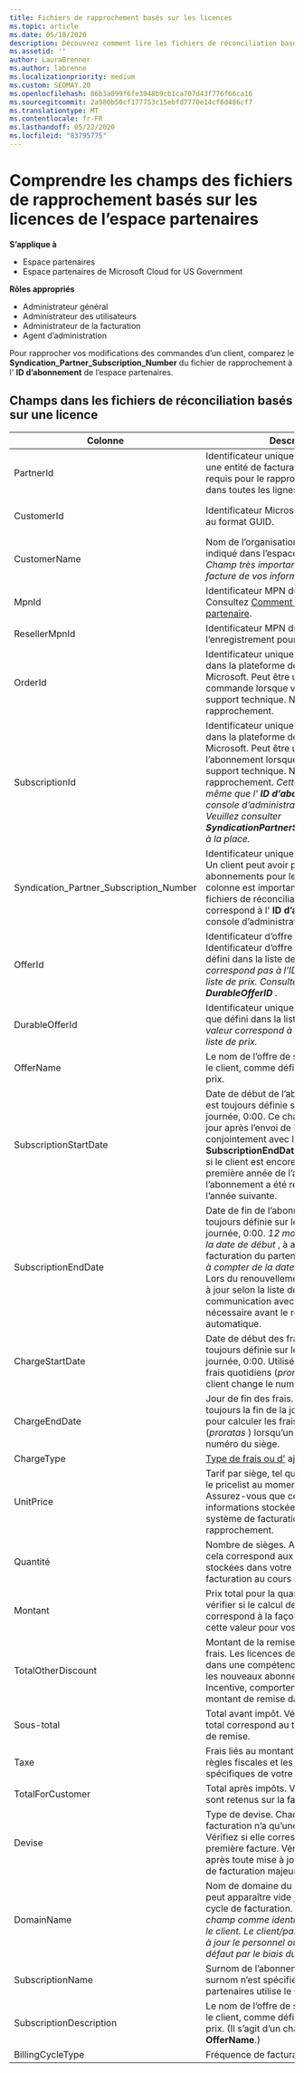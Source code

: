 ```yaml
---
title: Fichiers de rapprochement basés sur les licences
ms.topic: article
ms.date: 05/18/2020
description: Découvrez comment lire les fichiers de réconciliation basés sur des licences dans l’espace partenaires. Cet article explique la signification de chaque champ dans votre fichier de rapprochement basé sur une licence.
ms.assetid: ''
author: LauraBrenner
ms.author: labrenne
ms.localizationpriority: medium
ms.custom: SEOMAY.20
ms.openlocfilehash: 86b3a099f6fe3948b9cb1ca707d43f776f66ca16
ms.sourcegitcommit: 2a980b50cf177753c15ebfd7770e14cf6d486cf7
ms.translationtype: MT
ms.contentlocale: fr-FR
ms.lasthandoff: 05/22/2020
ms.locfileid: "83795775"
---
```

# <a name="understand-the-fields-in-partner-center-license-based-reconciliation-files"></a>Comprendre les champs des fichiers de rapprochement basés sur les licences de l’espace partenaires

**S’applique à**

- Espace partenaires
- Espace partenaires de Microsoft Cloud for US Government

**Rôles appropriés**
- Administrateur général
- Administrateur des utilisateurs
- Administrateur de la facturation
- Agent d’administration

Pour rapprocher vos modifications des commandes d’un client, comparez le **Syndication_Partner_Subscription_Number** du fichier de rapprochement à l' **ID d’abonnement** de l’espace partenaires.

## <a name="fields-in-license-based-reconciliation-files"></a>Champs dans les fichiers de réconciliation basés sur une licence

| Colonne | Description | Exemple de valeur |
| ------ | ----------- | ------------ |
| PartnerId | Identificateur unique au format GUID pour une entité de facturation spécifique. Non requis pour le rapprochement. Identique dans toutes les lignes. | *8ddd03642-test-test-test-46b58d356b4e* |
| CustomerId | Identificateur Microsoft unique du client au format GUID. | *12ABCD34-001A-BCD2-987C-3210ABCD5678* |
| CustomerName | Nom de l’organisation du client comme indiqué dans l’espace Partenaires. *Champ très important pour rapprocher la facture de vos informations système.* | *Client test A* |
| MpnId | Identificateur MPN du partenaire CSP. Consultez [Comment dénombrer par partenaire](use-the-reconciliation-files.md#itemize-reconciliation-files-by-partner). | *4390934* |
| ResellerMpnId | Identificateur MPN du revendeur de l’enregistrement pour l’abonnement.  |
| OrderId | Identificateur unique d’une commande dans la plateforme de facturation Microsoft. Peut être utile pour identifier la commande lorsque vous contactez le support technique. Non utilisé pour le rapprochement. | *566890604832738111* |
| SubscriptionId | Identificateur unique d’un abonnement dans la plateforme de facturation Microsoft. Peut être utile pour identifier l’abonnement lorsque vous contactez le support technique. Non utilisé pour le rapprochement. *Cette valeur n’est pas la même que l' **ID d’abonnement** dans la console d’administration partenaire. Veuillez consulter **SyndicationPartnerSubscriptionNumber** à la place.* | *usCBMgAAAAAAAAIA* |
| Syndication_Partner_Subscription_Number | Identificateur unique des abonnements. Un client peut avoir plusieurs abonnements pour le même plan. Cette colonne est importante pour l’analyse des fichiers de réconciliation. Ce champ correspond à l' **ID d’abonnement** dans la console d’administration du partenaire. | *fb977ab5-test-test-test-24c8d9591708* |
| OfferId | Identificateur d’offre unique. Identificateur d’offre standard, tel que défini dans la liste de prix. *Cette valeur ne correspond pas à l’ID de l' **offre** de la liste de prix. Consultez plutôt **DurableOfferID** .* | *FE616D64-E9A8-40EF-843F-152E9BBEF3D1* |
| DurableOfferId | Identificateur unique de l’offre durable, tel que défini dans la liste des prix. *Cette valeur correspond à l’ID de l' **offre** de la liste de prix.* | *1017D7F3-6D7F-4BFA-BDD8-79BC8F104E0C* |
| OfferName | Le nom de l’offre de service achetée par le client, comme défini dans la liste des prix. | *Microsoft Office 365 (Plan&amp;nbsp;E3)* |
| SubscriptionStartDate | Date de début de l’abonnement. L’heure est toujours définie sur le début de la journée, 0:00. Ce champ est défini sur le jour après l’envoi de la commande. Utilisé conjointement avec le **SubscriptionEndDate** pour déterminer : si le client est encore au cours de la première année de l’abonnement, ou si l’abonnement a été renouvelé pour l’année suivante. | *2/1/2019 0:00* |
| SubscriptionEndDate | Date de fin de l’abonnement. L’heure est toujours définie sur le début de la journée, 0:00. *12 mois plus **x** jours après la date de début* , à aligner sur la date de facturation du partenaire ou sur *12 mois à compter de la date de renouvellement*. Lors du renouvellement, les prix sont mis à jour selon la liste des prix en vigueur. La communication avec les clients peut être nécessaire avant le renouvellement automatique. | *2/1/2019 0:00* |
| ChargeStartDate | Date de début des frais. L’heure est toujours définie sur le début de la journée, 0:00. Utilisé pour calculer les frais quotidiens (*proratas* ) lorsqu’un client change le numéro du siège. | *2/1/2019 0:00* |
| ChargeEndDate | Jour de fin des frais. L’heure indique toujours la fin de la journée, 23:59. Utilisé pour calculer les frais quotidiens (*proratas* ) lorsqu’un client change le numéro du siège. | *2/28/2019 23:59* |
| ChargeType | [Type de frais ou d'](recon-file-charge-types.md) ajustement. | Consultez [types de frais](recon-file-charge-types.md). |
| UnitPrice | Tarif par siège, tel qu’il a été publié dans le pricelist au moment de l’achat. Assurez-vous que cela correspond aux informations stockées dans votre système de facturation au cours du rapprochement. | *6,82* |
| Quantité | Nombre de sièges. Assurez-vous que cela correspond aux informations stockées dans votre système de facturation au cours du rapprochement. | *2* |
| Montant | Prix total pour la quantité. Permet de vérifier si le calcul de la quantité correspond à la façon dont vous calculez cette valeur pour vos clients. | *13.32* |
| TotalOtherDiscount | Montant de la remise appliquée à ces frais. Les licences de produits incluses dans une compétence ou des cartes, ou les nouveaux abonnements éligibles à un Incentive, comportent également un montant de remise dans cette colonne. | *2,32* |
| Sous-total | Total avant impôt. Vérifie si votre sous-total correspond au total attendu, en cas de remise. | *11* |
| Taxe | Frais liés au montant des taxes. Selon les règles fiscales et les circonstances spécifiques de votre marché. | *0* |
| TotalForCustomer | Total après impôts. Vérifie si les impôts sont retenus sur la facture. | *11* |
| Devise | Type de devise. Chaque entité de facturation n’a qu’une seule devise. Vérifiez si elle correspond à votre première facture. Vérifiez à nouveau après toute mise à jour de la plateforme de facturation majeure. | *EUR* |
| DomainName | Nom de domaine du client. Ce champ peut apparaître vide jusqu’au deuxième cycle de facturation. *N’utilisez pas ce champ comme identificateur unique pour le client. Le client/partenaire peut mettre à jour le personnel ou le domaine par défaut par le biais du portail Office 365.* | *example.onmicrosoft.com* |
| SubscriptionName | Surnom de l’abonnement. Si aucun surnom n’est spécifié, l’espace partenaires utilise le **OfferName**. | *PROJECT ONLINE* |
| SubscriptionDescription | Le nom de l’offre de service achetée par le client, comme défini dans la liste des prix. (Il s’agit d’un champ identique à **OfferName**.) | *PROJECT ONLINE PREMIUM SANS PROJECT CLIENT* |
| BillingCycleType | Fréquence de facturation unique.| *Tous les mois* |